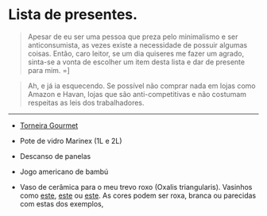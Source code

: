 # Lista de presentes.

> Apesar de eu ser uma pessoa que preza pelo minimalismo e ser anticonsumista, as vezes existe a necessidade de possuir algumas coisas. Então, caro leitor, se um dia quiseres me fazer um agrado, sinta-se a vonta de escolher um item desta lista e dar de presente para mim. =]

> Ah, e já ia esquecendo. Se possível não comprar nada em lojas como Amazon e Havan, lojas que são anti-competitivas e não costumam respeitas as leis dos trabalhadores.

---

- [Torneira Gourmet](https://produto.mercadolivre.com.br/MLB-1159781410-torneira-com-filtro-metal-gourmet-toda-metal-parede-_JM)

- Pote de vidro Marinex (1L e 2L)

- Descanso de panelas

- Jogo americano de bambú

- Vaso de cerâmica para o meu trevo roxo (Oxalis triangularis). Vasinhos como [este](https://st4.depositphotos.com/19112482/31064/i/1600/depositphotos_310640672-stock-photo-purple-oxalis-triangularis-house-plant.jpg), [este](https://cdn.shopify.com/s/files/1/1419/7120/files/oxalis_triang_skybluebowl_large.jpg?v=1492464702) ou [este](https://i.pinimg.com/236x/c5/2d/7c/c52d7c5f323e2c9e61895217476cfb4c.jpg?nii=t). As cores podem ser roxa, branca ou parecidas com estas dos exemplos,

